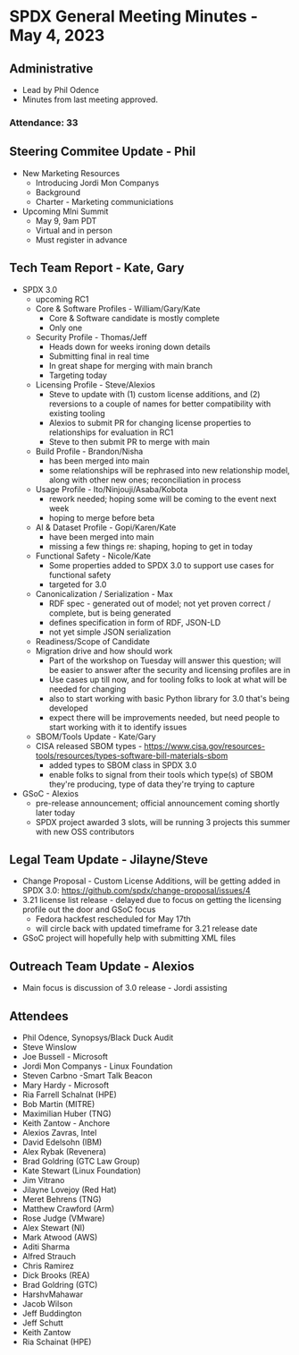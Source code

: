 # SPDX General Meeting Minutes - May 4, 2023

## Administrative
* Lead by Phil Odence
* Minutes from last meeting approved.

### Attendance: 33


## Steering Commitee Update - Phil
* New Marketing Resources
  * Introducing Jordi Mon Companys
   * Background
    * Charter - Marketing communiciations
* Upcoming MIni Summit
  * May 9, 9am PDT
  * Virtual and in person
  * Must register in advance

## Tech Team Report - Kate, Gary 
* SPDX 3.0 
  * upcoming RC1
  * Core & Software Profiles - William/Gary/Kate
    * Core & Software candidate is mostly complete
    * Only one 
  * Security Profile - Thomas/Jeff
    * Heads down for weeks ironing down details
    * Submitting final in real time
    * In great shape for merging with main branch
    * Targeting today
  * Licensing Profile - Steve/Alexios
    * Steve to update with (1) custom license additions, and (2) reversions to a couple of names for better compatibility with existing tooling
    * Alexios to submit PR for changing license properties to relationships for evaluation in RC1
    * Steve to then submit PR to merge with main
  * Build Profile - Brandon/Nisha
    * has been merged into main
    * some relationships will be rephrased into new relationship model, along with other new ones; reconciliation in process
  * Usage Profile - Ito/Ninjouji/Asaba/Kobota
    * rework needed; hoping some will be coming to the event next week
    * hoping to merge before beta
  * AI & Dataset Profile - Gopi/Karen/Kate
    * have been merged into main
    * missing a few things re: shaping, hoping to get in today
  * Functional Safety - Nicole/Kate
     *  Some properties added to SPDX 3.0 to support use cases for functional safety
     * targeted for 3.0
  * Canonicalization / Serialization - Max
     * RDF spec - generated out of model; not yet proven correct / complete, but is being generated
     * defines specification in form of RDF, JSON-LD
     * not yet simple JSON serialization
  * Readiness/Scope of Candidate
  * Migration drive and how should work
       * Part of the workshop on Tuesday will answer this question; will be easier to answer after the security and licensing profiles are in
       * Use cases up till now, and for tooling folks to look at what will be needed for changing
       * also to start working with basic Python library for 3.0 that's being developed
       * expect there will be improvements needed, but need people to start working with it to identify issues
  * SBOM/Tools Update - Kate/Gary
   * CISA released SBOM types - https://www.cisa.gov/resources-tools/resources/types-software-bill-materials-sbom
     * added types to SBOM class in SPDX 3.0
     * enable folks to signal from their tools which type(s) of SBOM they're producing, type of data they're trying to capture
* GSoC - Alexios
  * pre-release announcement; official announcement coming shortly later today
  * SPDX project awarded 3 slots, will be running 3 projects this summer with new OSS contributors

## Legal Team Update - Jilayne/Steve
* Change Proposal - Custom License Additions, will be getting added in SPDX 3.0: https://github.com/spdx/change-proposal/issues/4
* 3.21 license list release - delayed due to focus on getting the licensing profile out the door and GSoC focus
  * Fedora hackfest rescheduled for May 17th 
  * will circle back with updated timeframe for 3.21 release date
* GSoC project will hopefully help with submitting XML files

## Outreach Team Update - Alexios
* Main focus is discussion of 3.0 release - Jordi assisting

## Attendees
* Phil Odence, Synopsys/Black Duck Audit
* Steve Winslow
* Joe Bussell - Microsoft
* Jordi Mon Companys - Linux Foundation
* Steven Carbno -Smart Talk Beacon
* Mary Hardy - Microsoft
* Ria Farrell Schalnat (HPE)
* Bob Martin (MITRE)
* Maximilian Huber (TNG)
* Keith Zantow - Anchore
* Alexios Zavras, Intel
* David Edelsohn (IBM)
* Alex Rybak (Revenera)
* Brad Goldring (GTC Law Group)
* Kate Stewart (Linux Foundation)
* Jim Vitrano
* Jilayne Lovejoy (Red Hat)
* Meret Behrens (TNG)
* Matthew Crawford (Arm)
* Rose Judge (VMware)
* Alex Stewart (NI)
* Mark Atwood (AWS)
* Aditi Sharma
* Alfred Strauch
* Chris Ramirez
* Dick Brooks (REA)
* Brad Goldring (GTC)
* HarshvMahawar
* Jacob Wilson
* Jeff Buddington
* Jeff Schutt
* Keith Zantow
* Ria Schainat (HPE)
